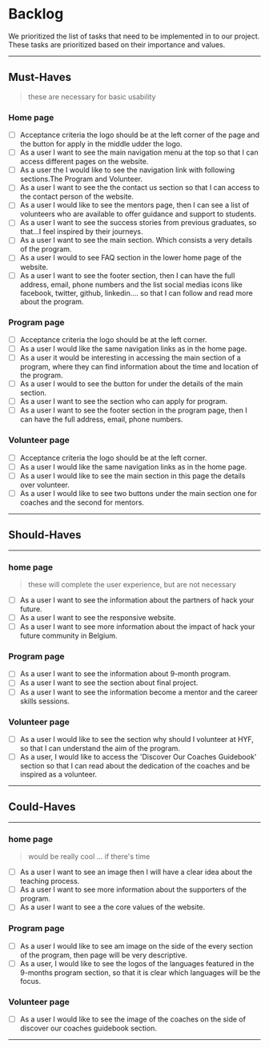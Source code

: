 # Backlog

We prioritized the list of tasks that need to be implemented in to our project.
These tasks are prioritized based on their importance and values.

---

## Must-Haves

> these are necessary for basic usability

### Home page

- [ ] Acceptance criteria the logo should be at the left corner of the page and
      the button for apply in the middle udder the logo.
- [ ] As a user I want to see the main navigation menu at the top so that I can
      access different pages on the website.
- [ ] As a user the I would like to see the navigation link with following
      sections.The Program and Volunteer.
- [ ] As a user I want to see the the contact us section so that I can access to
      the contact person of the website.
- [ ] As a user I would like to see the mentors page, then I can see a list of
      volunteers who are available to offer guidance and support to students.
- [ ] As a user I want to see the success stories from previous graduates, so
      that...I feel inspired by their journeys.
- [ ] As a user I want to see the main section. Which consists a very details of
      the program.
- [ ] As a user I would to see FAQ section in the lower home page of the
      website.
- [ ] As a user I want to see the footer section, then I can have the full
      address, email, phone numbers and the list social medias icons like
      facebook, twitter, github, linkedin.... so that I can follow and read more
      about the program.

### Program page

- [ ] Acceptance criteria the logo should be at the left corner.
- [ ] As a user I would like the same navigation links as in the home page.
- [ ] As a user it would be interesting in accessing the main section of a
      program, where they can find information about the time and location of
      the program.
- [ ] As a user I would to see the button for under the details of the main
      section.
- [ ] As a user I want to see the section who can apply for program.
- [ ] As a user I want to see the footer section in the program page, then I can
      have the full address, email, phone numbers.

### Volunteer page

- [ ] Acceptance criteria the logo should be at the left corner.
- [ ] As a user I would like the same navigation links as in the home page.
- [ ] As a user I would like to see the main section in this page the details
      over volunteer.
- [ ] As a user I would like to see two buttons under the main section one for
      coaches and the second for mentors.

---

## Should-Haves

---

### home page

> these will complete the user experience, but are not necessary

- [ ] As a user I want to see the information about the partners of hack your
      future.
- [ ] As a user I want to see the responsive website.
- [ ] As a user I want to see more information about the impact of hack your
      future community in Belgium.

### Program page

- [ ] As a user I want to see the information about 9-month program.
- [ ] As a user I want to see the section about final project.
- [ ] As a user I want to see the information become a mentor and the career
      skills sessions.

### Volunteer page

- [ ] As a user I would like to see the section why should I volunteer at HYF,
      so that I can understand the aim of the program.
- [ ] As a user, I would like to access the 'Discover Our Coaches Guidebook'
      section so that I can read about the dedication of the coaches and be
      inspired as a volunteer.

---

## Could-Haves

---

### home page

> would be really cool ... if there's time

- [ ] As a user I want to see an image then I will have a clear idea about the
      teaching process.
- [ ] As a user I want to see more information about the supporters of the
      program.
- [ ] As a user I want to see a the core values of the website.

### Program page

- [ ] As a user I would like to see am image on the side of the every section of
      the program, then page will be very descriptive.
- [ ] As a user, I would like to see the logos of the languages featured in the
      9-months program section, so that it is clear which languages will be the
      focus.

### Volunteer page

- [ ] As a user I would like to see the image of the coaches on the side of
      discover our coaches guidebook section.

---
